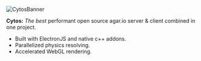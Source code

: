 ![CytosBanner](https://user-images.githubusercontent.com/38842891/153798655-ac94c671-d9c0-44b1-9365-65ecdf51c36e.png)

**Cytos:** *The best* performant open source agar.io server & client combined in one project.
* Built with ElectronJS and native c++ addons.
* Parallelized physics resolving.
* Accelerated WebGL rendering.

